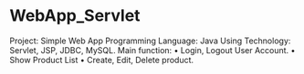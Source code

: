 # WebApp_Servlet
Project: Simple Web App
Programming Language: Java
Using Technology: Servlet, JSP, JDBC, MySQL.
Main function: 
•	Login, Logout User Account.
•	Show Product List
•	Create, Edit, Delete product.
